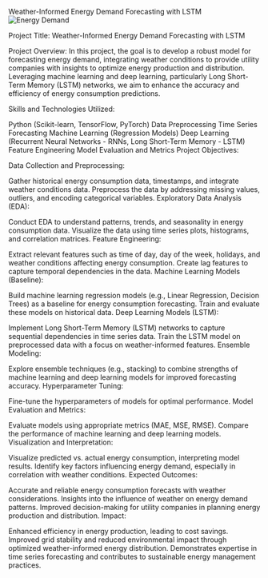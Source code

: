 Weather-Informed Energy Demand Forecasting with LSTM
![Energy Demand](https://github.com/ssprakash5/Energy-Demand-Forecasting-in-accordance-to-weather-by-LSTM./assets/154003057/553e3982-a2c3-4445-8241-780ea795cb0c)

Project Title: Weather-Informed Energy Demand Forecasting with LSTM

Project Overview:
In this project, the goal is to develop a robust model for forecasting energy demand, integrating weather conditions to provide utility companies with insights to optimize energy production and distribution. Leveraging machine learning and deep learning, particularly Long Short-Term Memory (LSTM) networks, we aim to enhance the accuracy and efficiency of energy consumption predictions.

Skills and Technologies Utilized:

Python (Scikit-learn, TensorFlow, PyTorch)
Data Preprocessing
Time Series Forecasting
Machine Learning (Regression Models)
Deep Learning (Recurrent Neural Networks - RNNs, Long Short-Term Memory - LSTM)
Feature Engineering
Model Evaluation and Metrics
Project Objectives:

Data Collection and Preprocessing:

Gather historical energy consumption data, timestamps, and integrate weather conditions data.
Preprocess the data by addressing missing values, outliers, and encoding categorical variables.
Exploratory Data Analysis (EDA):

Conduct EDA to understand patterns, trends, and seasonality in energy consumption data.
Visualize the data using time series plots, histograms, and correlation matrices.
Feature Engineering:

Extract relevant features such as time of day, day of the week, holidays, and weather conditions affecting energy consumption.
Create lag features to capture temporal dependencies in the data.
Machine Learning Models (Baseline):

Build machine learning regression models (e.g., Linear Regression, Decision Trees) as a baseline for energy consumption forecasting.
Train and evaluate these models on historical data.
Deep Learning Models (LSTM):

Implement Long Short-Term Memory (LSTM) networks to capture sequential dependencies in time series data.
Train the LSTM model on preprocessed data with a focus on weather-informed features.
Ensemble Modeling:

Explore ensemble techniques (e.g., stacking) to combine strengths of machine learning and deep learning models for improved forecasting accuracy.
Hyperparameter Tuning:

Fine-tune the hyperparameters of models for optimal performance.
Model Evaluation and Metrics:

Evaluate models using appropriate metrics (MAE, MSE, RMSE).
Compare the performance of machine learning and deep learning models.
Visualization and Interpretation:

Visualize predicted vs. actual energy consumption, interpreting model results.
Identify key factors influencing energy demand, especially in correlation with weather conditions.
Expected Outcomes:

Accurate and reliable energy consumption forecasts with weather considerations.
Insights into the influence of weather on energy demand patterns.
Improved decision-making for utility companies in planning energy production and distribution.
Impact:

Enhanced efficiency in energy production, leading to cost savings.
Improved grid stability and reduced environmental impact through optimized weather-informed energy distribution.
Demonstrates expertise in time series forecasting and contributes to sustainable energy management practices. 
